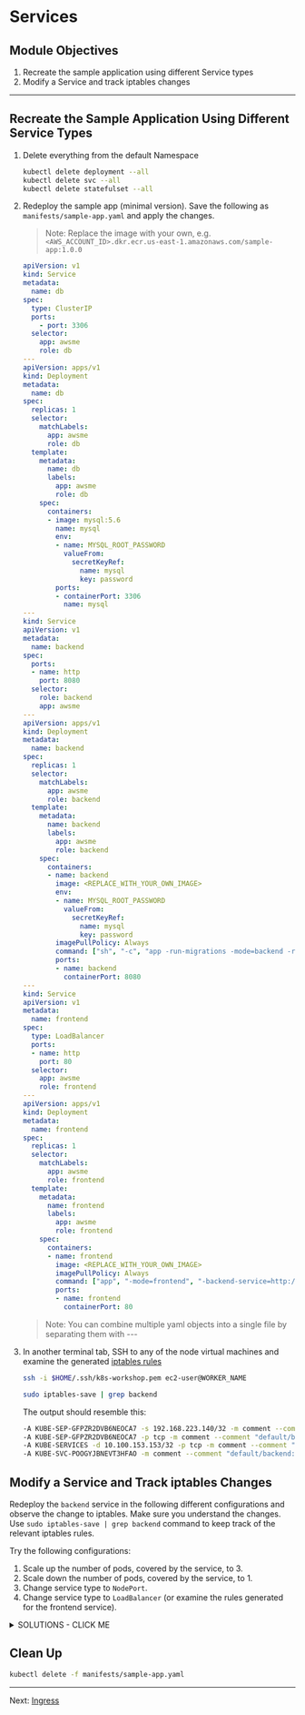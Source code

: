 # Services

## Module Objectives

1. Recreate the sample application using different Service types
1. Modify a Service and track iptables changes

---

## Recreate the Sample Application Using Different Service Types

1. Delete everything from the default Namespace

    ```sh
    kubectl delete deployment --all
    kubectl delete svc --all
    kubectl delete statefulset --all
    ```

1. Redeploy the sample app (minimal version). Save the following as `manifests/sample-app.yaml` and apply the changes.

    > Note: Replace the image with your own, e.g. `<AWS_ACCOUNT_ID>.dkr.ecr.us-east-1.amazonaws.com/sample-app:1.0.0`

    ```yaml
    apiVersion: v1
    kind: Service
    metadata:
      name: db
    spec:
      type: ClusterIP
      ports:
        - port: 3306
      selector:
        app: awsme
        role: db
    ---
    apiVersion: apps/v1
    kind: Deployment
    metadata:
      name: db
    spec:
      replicas: 1
      selector:
        matchLabels:
          app: awsme
          role: db
      template:
        metadata:
          name: db
          labels:
            app: awsme
            role: db
        spec:
          containers:
          - image: mysql:5.6
            name: mysql
            env:
            - name: MYSQL_ROOT_PASSWORD
              valueFrom:
                secretKeyRef:
                  name: mysql
                  key: password
            ports:
            - containerPort: 3306
              name: mysql
    ---
    kind: Service
    apiVersion: v1
    metadata:
      name: backend
    spec:
      ports:
      - name: http
        port: 8080
      selector:
        role: backend
        app: awsme
    ---
    apiVersion: apps/v1
    kind: Deployment
    metadata:
      name: backend
    spec:
      replicas: 1
      selector:
        matchLabels:
          app: awsme
          role: backend
      template:
        metadata:
          name: backend
          labels:
            app: awsme
            role: backend
        spec:
          containers:
          - name: backend
            image: <REPLACE_WITH_YOUR_OWN_IMAGE>
            env:
            - name: MYSQL_ROOT_PASSWORD
              valueFrom:
                secretKeyRef:
                  name: mysql
                  key: password
            imagePullPolicy: Always
            command: ["sh", "-c", "app -run-migrations -mode=backend -run-migrations -port=8080 -db-host=db -db-password=$MYSQL_ROOT_PASSWORD" ]
            ports:
            - name: backend
              containerPort: 8080
    ---
    kind: Service
    apiVersion: v1
    metadata:
      name: frontend
    spec:
      type: LoadBalancer
      ports:
      - name: http
        port: 80
      selector:
        app: awsme
        role: frontend
    ---
    apiVersion: apps/v1
    kind: Deployment
    metadata:
      name: frontend
    spec:
      replicas: 1
      selector:
        matchLabels:
          app: awsme
          role: frontend
      template:
        metadata:
          name: frontend
          labels:
            app: awsme
            role: frontend
        spec:
          containers:
          - name: frontend
            image: <REPLACE_WITH_YOUR_OWN_IMAGE>
            imagePullPolicy: Always
            command: ["app", "-mode=frontend", "-backend-service=http://backend:8080", "-port=80"]
            ports:
            - name: frontend
              containerPort: 80
    ```

    > Note: You can combine multiple yaml objects into a single file by separating them with ---

1. In another terminal tab, SSH to any of the node virtual machines and examine the generated [iptables rules](http://ipset.netfilter.org/iptables.man.html)

    ```sh
    ssh -i $HOME/.ssh/k8s-workshop.pem ec2-user@WORKER_NAME
    ```

    ```sh
    sudo iptables-save | grep backend
    ```

    The output should resemble this:

    ```sh
    -A KUBE-SEP-GFPZR2DVB6NEOCA7 -s 192.168.223.140/32 -m comment --comment "default/backend:http" -j KUBE-MARK-MASQ
    -A KUBE-SEP-GFPZR2DVB6NEOCA7 -p tcp -m comment --comment "default/backend:http" -m tcp -j DNAT --to-destination 192.168.223.140:8080
    -A KUBE-SERVICES -d 10.100.153.153/32 -p tcp -m comment --comment "default/backend:http cluster IP" -m tcp --dport 8080 -j KUBE-SVC-POOGYJBNEVT3HFAO
    -A KUBE-SVC-POOGYJBNEVT3HFAO -m comment --comment "default/backend:http" -j KUBE-SEP-GFPZR2DVB6NEOCA7
    ```

## Modify a Service and Track iptables Changes

Redeploy the `backend` service in the following different configurations and observe the change to iptables. Make sure you understand the changes. Use `sudo iptables-save | grep backend` command to keep track of the relevant iptables rules.

Try the following configurations:

1. Scale up the number of pods, covered by the service, to 3.
1. Scale down the number of pods, covered by the service, to 1.
1. Change service type to `NodePort`.
1. Change service type to `LoadBalancer` (or examine the rules generated for the frontend service).

<details><summary>SOLUTIONS - CLICK ME</summary>
<p>

**NodePort:**

```yaml
---
kind: Service
apiVersion: v1
metadata:
  name: backend
spec:
  type: NodePort
  ports:
    - port: 8080
      nodePort: 30080
  selector:
    role: backend
    app: awsme
```

```sh
kubectl get nodes -o yaml | grep InternalIP -C 2
```

You can modify the `frontend` Deployment to use the Node internal IP and port 30080.

**LoadBalancer:**

```yaml
---
kind: Service
apiVersion: v1
metadata:
  name: backend
spec:
  type: LoadBalancer
  ports:
    - protocol: TCP
      port: 80
      targetPort: 8080
  selector:
    role: backend
    app: awsme
```

You can modify the `frontend` Deployment to use the `backend` Service external IP and port 80.

> Note: As it takes some time to provision the load balancer on the infrastructure, you must deploy the frontend separately once the external IP of the backend is available.

</p>
</details>

## Clean Up

```sh
kubectl delete -f manifests/sample-app.yaml
```

---

Next: [Ingress](10-ingress.md)
